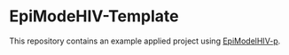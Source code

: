 # EpiModeHIV-Template

This repository contains an example applied project using [EpiModelHIV-p](https://github.com/EpiModel/EpiModelHIV-p).
